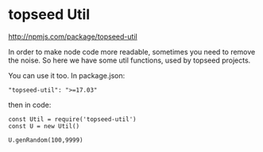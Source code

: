 # topseed Util 

<http://npmjs.com/package/topseed-util>

In order to make node code more readable, sometimes you need to remove the noise.
So here we have some util functions, used by topseed projects. 

You can use it too. In package.json:

	"topseed-util": ">=17.03"

then in code:

	const Util = require('topseed-util')
	const U = new Util() 

	U.genRandom(100,9999)